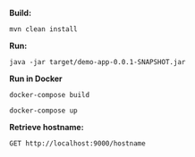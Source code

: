 **Build:**

```mvn clean install```

**Run:**

```java -jar target/demo-app-0.0.1-SNAPSHOT.jar```

**Run in Docker**

```docker-compose build```

```docker-compose up```

**Retrieve hostname:**

```GET http://localhost:9000/hostname```
